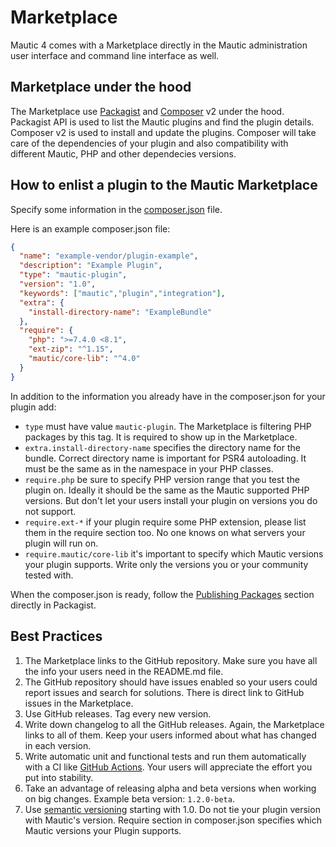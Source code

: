 # Marketplace

Mautic 4 comes with a Marketplace directly in the Mautic administration user interface and command line interface as well.

## Marketplace under the hood

The Marketplace use [Packagist](https://packagist.org) and [Composer](https://getcomposer.org) v2 under the hood. Packagist API is used to list the Mautic plugins and find the plugin details. Composer v2 is used to install and update the plugins. Composer will take care of the dependencies of your plugin and also compatibility with different Mautic, PHP and other dependecies versions.

## How to enlist a plugin to the Mautic Marketplace

Specify some information in the [composer.json](https://getcomposer.org/doc/04-schema.md) file.

Here is an example composer.json file:
```json
{
  "name": "example-vendor/plugin-example",
  "description": "Example Plugin",
  "type": "mautic-plugin",
  "version": "1.0",
  "keywords": ["mautic","plugin","integration"],
  "extra": {
    "install-directory-name": "ExampleBundle"
  },
  "require": {
    "php": ">=7.4.0 <8.1",
    "ext-zip": "^1.15",
    "mautic/core-lib": "^4.0"
  }
}
```

In addition to the information you already have in the composer.json for your plugin add:
- `type` must have value `mautic-plugin`. The Marketplace is filtering PHP packages by this tag. It is required to show up in the Marketplace.
- `extra.install-directory-name` specifies the directory name for the bundle. Correct directory name is important for PSR4 autoloading. It must be the same as in the namespace in your PHP classes.
- `require.php` be sure to specify PHP version range that you test the plugin on. Ideally it should be the same as the Mautic supported PHP versions. But don't let your users install your plugin on versions you do not support.
- `require.ext-*` if your plugin require some PHP extension, please list them in the require section too. No one knows on what servers your plugin will run on.
- `require.mautic/core-lib` it's important to specify which Mautic versions your plugin supports. Write only the versions you or your community tested with.

When the composer.json is ready, follow the [Publishing Packages](https://packagist.org) section directly in Packagist.

## Best Practices

1. The Marketplace links to the GitHub repository. Make sure you have all the info your users need in the README.md file.
2. The GitHub repository should have issues enabled so your users could report issues and search for solutions. There is direct link to GitHub issues in the Marketplace.
3. Use GitHub releases. Tag every new version.
4. Write down changelog to all the GitHub releases. Again, the Marketplace links to all of them. Keep your users informed about what has changed in each version.
5. Write automatic unit and functional tests and run them automatically with a CI like [GitHub Actions](https://github.com/features/actions). Your users will appreciate the effort you put into stability.
6. Take an advantage of releasing alpha and beta versions when working on big changes. Example beta version: `1.2.0-beta`.
7. Use [semantic versioning](https://semver.org) starting with 1.0. Do not tie your plugin version with Mautic's version. Require section in composer.json specifies which Mautic versions your Plugin supports.
